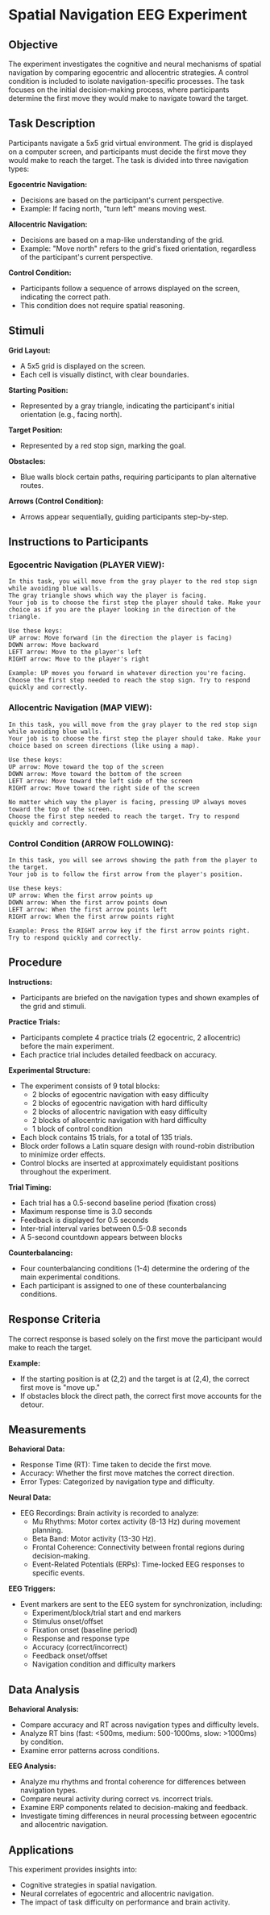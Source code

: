 # Spatial Navigation EEG Experiment

## Objective
The experiment investigates the cognitive and neural mechanisms of spatial navigation by comparing egocentric and allocentric strategies. A control condition is included to isolate navigation-specific processes. The task focuses on the initial decision-making process, where participants determine the first move they would make to navigate toward the target.

## Task Description
Participants navigate a 5x5 grid virtual environment. The grid is displayed on a computer screen, and participants must decide the first move they would make to reach the target. The task is divided into three navigation types:

**Egocentric Navigation:**
- Decisions are based on the participant's current perspective.
- Example: If facing north, "turn left" means moving west.

**Allocentric Navigation:**
- Decisions are based on a map-like understanding of the grid.
- Example: "Move north" refers to the grid's fixed orientation, regardless of the participant's current perspective.

**Control Condition:**
- Participants follow a sequence of arrows displayed on the screen, indicating the correct path.
- This condition does not require spatial reasoning.

## Stimuli
**Grid Layout:**
- A 5x5 grid is displayed on the screen.
- Each cell is visually distinct, with clear boundaries.

**Starting Position:**
- Represented by a gray triangle, indicating the participant's initial orientation (e.g., facing north).

**Target Position:**
- Represented by a red stop sign, marking the goal.

**Obstacles:**
- Blue walls block certain paths, requiring participants to plan alternative routes.

**Arrows (Control Condition):**
- Arrows appear sequentially, guiding participants step-by-step.

## Instructions to Participants

### Egocentric Navigation (PLAYER VIEW):
```
In this task, you will move from the gray player to the red stop sign while avoiding blue walls.
The gray triangle shows which way the player is facing.
Your job is to choose the first step the player should take. Make your choice as if you are the player looking in the direction of the triangle.

Use these keys:
UP arrow: Move forward (in the direction the player is facing)
DOWN arrow: Move backward
LEFT arrow: Move to the player's left
RIGHT arrow: Move to the player's right

Example: UP moves you forward in whatever direction you're facing.
Choose the first step needed to reach the stop sign. Try to respond quickly and correctly.
```

### Allocentric Navigation (MAP VIEW):
```
In this task, you will move from the gray player to the red stop sign while avoiding blue walls.
Your job is to choose the first step the player should take. Make your choice based on screen directions (like using a map).

Use these keys:
UP arrow: Move toward the top of the screen
DOWN arrow: Move toward the bottom of the screen
LEFT arrow: Move toward the left side of the screen
RIGHT arrow: Move toward the right side of the screen

No matter which way the player is facing, pressing UP always moves toward the top of the screen.
Choose the first step needed to reach the target. Try to respond quickly and correctly.
```

### Control Condition (ARROW FOLLOWING):
```
In this task, you will see arrows showing the path from the player to the target.
Your job is to follow the first arrow from the player's position.

Use these keys:
UP arrow: When the first arrow points up
DOWN arrow: When the first arrow points down
LEFT arrow: When the first arrow points left
RIGHT arrow: When the first arrow points right

Example: Press the RIGHT arrow key if the first arrow points right.
Try to respond quickly and correctly.
```

## Procedure
**Instructions:**
- Participants are briefed on the navigation types and shown examples of the grid and stimuli.

**Practice Trials:**
- Participants complete 4 practice trials (2 egocentric, 2 allocentric) before the main experiment.
- Each practice trial includes detailed feedback on accuracy.

**Experimental Structure:**
- The experiment consists of 9 total blocks:
  - 2 blocks of egocentric navigation with easy difficulty
  - 2 blocks of egocentric navigation with hard difficulty
  - 2 blocks of allocentric navigation with easy difficulty
  - 2 blocks of allocentric navigation with hard difficulty
  - 1 block of control condition
- Each block contains 15 trials, for a total of 135 trials.
- Block order follows a Latin square design with round-robin distribution to minimize order effects.
- Control blocks are inserted at approximately equidistant positions throughout the experiment.

**Trial Timing:**
- Each trial has a 0.5-second baseline period (fixation cross)
- Maximum response time is 3.0 seconds
- Feedback is displayed for 0.5 seconds
- Inter-trial interval varies between 0.5-0.8 seconds
- A 5-second countdown appears between blocks

**Counterbalancing:**
- Four counterbalancing conditions (1-4) determine the ordering of the main experimental conditions.
- Each participant is assigned to one of these counterbalancing conditions.

## Response Criteria
The correct response is based solely on the first move the participant would make to reach the target.

**Example:**
- If the starting position is at (2,2) and the target is at (2,4), the correct first move is "move up."
- If obstacles block the direct path, the correct first move accounts for the detour.

## Measurements
**Behavioral Data:**
- Response Time (RT): Time taken to decide the first move.
- Accuracy: Whether the first move matches the correct direction.
- Error Types: Categorized by navigation type and difficulty.

**Neural Data:**
- EEG Recordings: Brain activity is recorded to analyze:
  - Mu Rhythms: Motor cortex activity (8-13 Hz) during movement planning.
  - Beta Band: Motor activity (13-30 Hz).
  - Frontal Coherence: Connectivity between frontal regions during decision-making.
  - Event-Related Potentials (ERPs): Time-locked EEG responses to specific events.

**EEG Triggers:**
- Event markers are sent to the EEG system for synchronization, including:
  - Experiment/block/trial start and end markers
  - Stimulus onset/offset
  - Fixation onset (baseline period)
  - Response and response type
  - Accuracy (correct/incorrect)
  - Feedback onset/offset
  - Navigation condition and difficulty markers

## Data Analysis
**Behavioral Analysis:**
- Compare accuracy and RT across navigation types and difficulty levels.
- Analyze RT bins (fast: <500ms, medium: 500-1000ms, slow: >1000ms) by condition.
- Examine error patterns across conditions.

**EEG Analysis:**
- Analyze mu rhythms and frontal coherence for differences between navigation types.
- Compare neural activity during correct vs. incorrect trials.
- Examine ERP components related to decision-making and feedback.
- Investigate timing differences in neural processing between egocentric and allocentric navigation.

## Applications
This experiment provides insights into:
- Cognitive strategies in spatial navigation.
- Neural correlates of egocentric and allocentric navigation.
- The impact of task difficulty on performance and brain activity.
